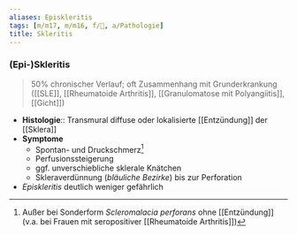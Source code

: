 ```yaml
---
aliases: Episkleritis
tags: [m/m17, m/m16, f/💉, a/Pathologie]
title: Skleritis
---
```

### (Epi-)Skleritis
> 50% chronischer Verlauf; oft Zusammenhang mit Grunderkrankung ([[SLE]], [[Rheumatoide Arthritis]], [[Granulomatose mit Polyangiitis]], [[Gicht]])
- **Histologie**:: Transmural diffuse oder lokalisierte [[Entzündung]] der [[Sklera]]
- **Symptome**
	- Spontan- und Druckschmerz[^1]
	- Perfusionssteigerung
	- ggf. unverschiebliche sklerale Knätchen
	- Skleraverdünnung (*bläuliche Bezirke*) bis zur Perforation
- *Episkleritis* deutlich weniger gefährlich

[^1]: Außer bei Sonderform *Scleromalacia perforans* ohne [[Entzündung]] (v.a. bei Frauen mit seropositiver [[Rheumatoide Arthritis]])